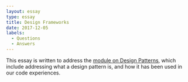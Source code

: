 ```yaml
---
layout: essay
type: essay
title: Design Frameworks
date: 2017-12-05
labels: 
  - Questions
  - Answers
---
```

This essay is written to address the 
<a href = "http://courses.ics.hawaii.edu/ics314f17/morea/design-patterns/experience-design-patterns-technical-essay.html"> module on Design Patterns</a>, which include addressing what a design pattern is, and how it has been used in our code experiences.
